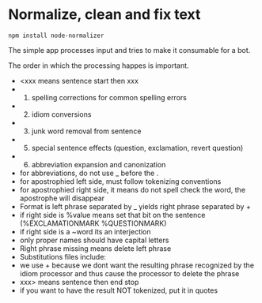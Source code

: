 # Normalize, clean and fix text

    npm install node-normalizer

The simple app processes input and tries to make it consumable for a bot.

The order in which the processing happes is important.

* <xxx means sentence start then xxx
* 1. spelling corrections for common spelling errors
* 2. idiom conversions
* 3. junk word removal from sentence
* 5. special sentence effects (question, exclamation, revert question)
* 6. abbreviation expansion and canonization
* for abbreviations, do not use _ before the .
* for apostrophied left side, must follow tokenizing conventions
* for apostrophied right side, it means do not spell check the word, the apostrophe will disappear
* Format is left phrase separated by _ yields right phrase separated by +
* if right side is %value means set that bit on the sentence (%EXCLAMATIONMARK %QUESTIONMARK)
* if right side is a ~word its an interjection
* only proper names should have capital letters
* Right phrase missing means delete left phrase
* Substitutions files include:
* we use + because we dont want the resulting phrase recognized by the idiom processor and thus cause the processor to delete the phrase
* xxx> means sentence then end stop
* if you want to have the result NOT tokenized, put it in quotes
